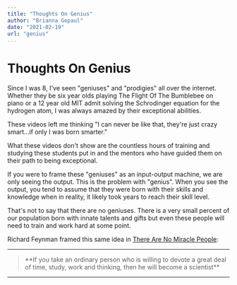 ```yaml
---
title: "Thoughts On Genius"
author: "Brianna Gopaul"
date: "2021-02-19"
url: "genius"
...
```


# Thoughts On Genius

Since I was 8, I've seen "geniuses" and "prodigies" all over the internet. Whether they be six year olds playing The Flight Of The Bumblebee on piano or a 12 year old MIT admit solving the Schrodinger equation for the hydrogen atom, I was always amazed by their exceptional abilities.

These videos left me thinking "I can never be like that, they're just crazy smart...if only I was born smarter."

What these videos don't show are the countless hours of training and studying these students put in and the mentors who have guided them on their path to being exceptional. 

If you were to frame these "geniuses" as an input-output machine, we are only seeing the output. This is the problem with "genius". When you see the output, you tend to assume that they were born with their skills and knowledge when in reality, it likely took years to reach their skill level. 

That's not to say that there are no geniuses. There is a very small percent of our population born with innate talents and gifts but even these people will need to train and work hard at some point. 

Richard Feynman framed this same idea in [There Are No Miracle People](https://www.youtube.com/watch?v=IIDLcaQVMqw): 

- - - 

<blockquote>**If you take an ordinary person who is willing to devote a great deal of time, study, work and thinking, then he will become a scientist**</blockquote> 

- - - 





